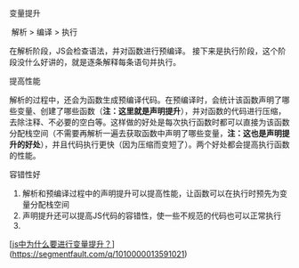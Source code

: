 变量提升 	

​	解析 >  编译 > 执行 

在解析阶段，JS会检查语法，并对函数进行预编译。 接下来是执行阶段，这个阶段没什么好讲的，就是逐条解释每条语句并执行。

提高性能 

解析的过程中，还会为函数生成预编译代码。在预编译时，会统计该函数声明了哪些变量、创建了哪些函数（**注：这里就是声明提升**），并对函数的代码进行压缩，去除注释、不必要的空白等。这样做的好处是每次执行函数时都可以直接为该函数分配栈空间（不需要再解析一遍去获取函数中声明了哪些变量，**注：这也是声明提升的好处**），并且代码执行更快（因为压缩而变短了）。两个好处都会提高执行函数的性能。

容错性好



1. 解析和预编译过程中的声明提升可以提高性能，让函数可以在执行时预先为变量分配栈空间
2. 声明提升还可以提高JS代码的容错性，使一些不规范的代码也可以正常执行
3. 

[[js中为什么要进行变量提升？](https://segmentfault.com/q/1010000013591021)](https://segmentfault.com/q/1010000013591021)

